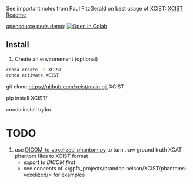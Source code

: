 
See important notes from Paul FitzGerald on best usage of XCIST: [XCIST Readme](/home/brandon.nelson/Dev/DLIR_Ped_Generalizability/XCAT/CatSim/examples/evaluation/ReadMe.txt)

[opensource peds demo](https://github.com/bnel1201/XCIST_demo/blob/main/opensource_peds_demo.ipynb): [![Open in Colab](https://colab.research.google.com/assets/colab-badge.svg)](https://colab.research.google.com/github/bnel1201/XCIST_demo/blob/main/opensource_peds_demo.ipynb)


## Install

1. Create an environement (optional)

```bash
conda create -n XCIST
conda activate XCIST
```

git clone https://github.com/xcist/main.git XCIST

pip install XCIST/

conda install tqdm



# TODO

1. use [DICOM_to_voxelized_phantom.py](/gpfs_projects/brandon.nelson/XCIST/phantoms-voxelized/DICOM_to_voxelized/DICOM_to_voxelized_phantom.py) to turn .raw ground truth XCAT phantom files to XCIST format
    - *export to DICOM first*
    - see concents of </gpfs_projects/brandon.nelson/XCIST/phantoms-voxelized/> for examples
